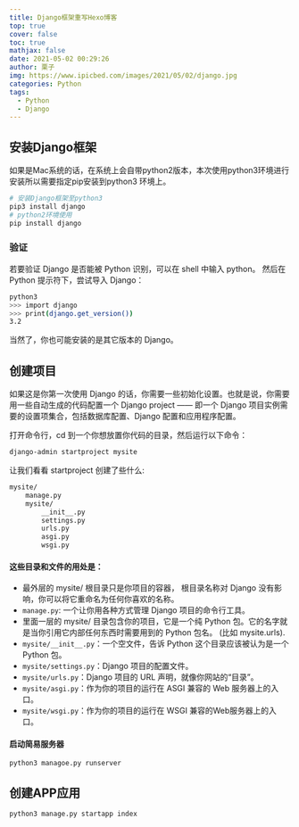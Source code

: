 ```yaml
---
title: Django框架重写Hexo博客
top: true
cover: false
toc: true
mathjax: false
date: 2021-05-02 00:29:26
author: 栗子
img: https://www.ipicbed.com/images/2021/05/02/django.jpg
categories: Python
tags: 
  - Python
  - Django
---
```


##  安装Django框架

如果是Mac系统的话，在系统上会自带python2版本，本次使用python3环境进行安装所以需要指定pip安装到python3 环境上。

```bash
# 安装Django框架至python3
pip3 install django
# python2环境使用
pip install django
```

###  验证
若要验证 Django 是否能被 Python 识别，可以在 shell 中输入 python。 然后在 Python 提示符下，尝试导入 Django：

```bash
python3
>>> import django
>>> print(django.get_version())
3.2
```
当然了，你也可能安装的是其它版本的 Django。

## 创建项目
如果这是你第一次使用 Django 的话，你需要一些初始化设置。也就是说，你需要用一些自动生成的代码配置一个 Django project —— 即一个 Django 项目实例需要的设置项集合，包括数据库配置、Django 配置和应用程序配置。

打开命令行，cd 到一个你想放置你代码的目录，然后运行以下命令：

```bash
django-admin startproject mysite
```

让我们看看 startproject 创建了些什么:

```bash
mysite/
    manage.py
    mysite/
        __init__.py
        settings.py
        urls.py
        asgi.py
        wsgi.py
```

#### 这些目录和文件的用处是：

 - 最外层的 mysite/ 根目录只是你项目的容器， 根目录名称对 Django 没有影响，你可以将它重命名为任何你喜欢的名称。
 - `manage.py`: 一个让你用各种方式管理 Django 项目的命令行工具。
 - 里面一层的 mysite/ 目录包含你的项目，它是一个纯 Python 包。它的名字就是当你引用它内部任何东西时需要用到的 Python 包名。 (比如 mysite.urls).
 - `mysite/__init__.py`：一个空文件，告诉 Python 这个目录应该被认为是一个 Python 包。
 - `mysite/settings.py`：Django 项目的配置文件。
 - `mysite/urls.py`：Django 项目的 URL 声明，就像你网站的“目录”。
 - `mysite/asgi.py`：作为你的项目的运行在 ASGI 兼容的 Web 服务器上的入口。
 - `mysite/wsgi.py`：作为你的项目的运行在 WSGI 兼容的Web服务器上的入口。

####  启动简易服务器

```
python3 managoe.py runserver
```

## 创建APP应用

```
python3 manage.py startapp index
```
